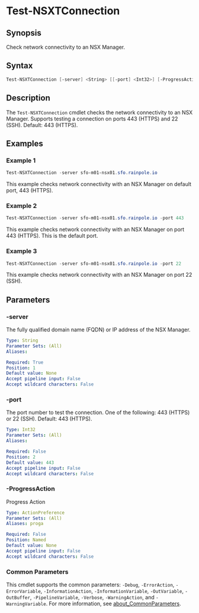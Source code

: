 # Test-NSXTConnection

## Synopsis

Check network connectivity to an NSX Manager.

## Syntax

```powershell
Test-NSXTConnection [-server] <String> [[-port] <Int32>] [-ProgressAction <ActionPreference>] [<CommonParameters>]
```

## Description

The `Test-NSXTConnection` cmdlet checks the network connectivity to an NSX Manager.
Supports testing a connection on ports 443 (HTTPS) and 22 (SSH). Default: 443 (HTTPS).

## Examples

### Example 1

```powershell
Test-NSXTConnection -server sfo-m01-nsx01.sfo.rainpole.io
```

This example checks network connectivity with an NSX Manager on default port, 443 (HTTPS).

### Example 2

```powershell
Test-NSXTConnection -server sfo-m01-nsx01.sfo.rainpole.io -port 443
```

This example checks network connectivity with an NSX Manager on port 443 (HTTPS). This is the default port.

### Example 3

```powershell
Test-NSXTConnection -server sfo-m01-nsx01.sfo.rainpole.io -port 22
```

This example checks network connectivity with an NSX Manager on port 22 (SSH).

## Parameters

### -server

The fully qualified domain name (FQDN) or IP address of the NSX Manager.

```yaml
Type: String
Parameter Sets: (All)
Aliases:

Required: True
Position: 1
Default value: None
Accept pipeline input: False
Accept wildcard characters: False
```

### -port

The port number to test the connection.
One of the following: 443 (HTTPS) or 22 (SSH).
Default: 443 (HTTPS).

```yaml
Type: Int32
Parameter Sets: (All)
Aliases:

Required: False
Position: 2
Default value: 443
Accept pipeline input: False
Accept wildcard characters: False
```

### -ProgressAction

Progress Action

```yaml
Type: ActionPreference
Parameter Sets: (All)
Aliases: proga

Required: False
Position: Named
Default value: None
Accept pipeline input: False
Accept wildcard characters: False
```

### Common Parameters

This cmdlet supports the common parameters: `-Debug`, `-ErrorAction`, `-ErrorVariable`, `-InformationAction`, `-InformationVariable`, `-OutVariable`, `-OutBuffer`, `-PipelineVariable`, `-Verbose`, `-WarningAction`, and `-WarningVariable`. For more information, see [about_CommonParameters](http://go.microsoft.com/fwlink/?LinkID=113216).
